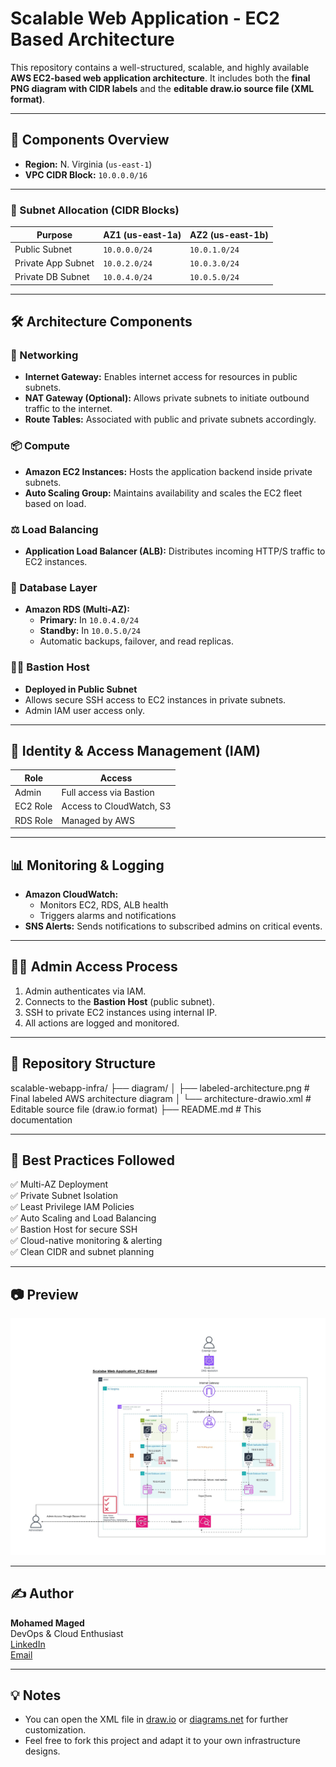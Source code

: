 # Scalable Web Application - EC2 Based Architecture

This repository contains a well-structured, scalable, and highly available **AWS EC2-based web application architecture**. It includes both the **final PNG diagram with CIDR labels** and the **editable draw.io source file (XML format)**.

---

## 🧩 Components Overview

- **Region:** N. Virginia (`us-east-1`)
- **VPC CIDR Block:** `10.0.0.0/16`

---

### 🔷 Subnet Allocation (CIDR Blocks)

| **Purpose**            | **AZ1 (us-east-1a)** | **AZ2 (us-east-1b)** |
|------------------------|----------------------|----------------------|
| Public Subnet          | `10.0.0.0/24`        | `10.0.1.0/24`        |
| Private App Subnet     | `10.0.2.0/24`        | `10.0.3.0/24`        |
| Private DB Subnet      | `10.0.4.0/24`        | `10.0.5.0/24`        |

---

## 🛠️ Architecture Components

### 🔐 Networking
- **Internet Gateway:** Enables internet access for resources in public subnets.
- **NAT Gateway (Optional):** Allows private subnets to initiate outbound traffic to the internet.
- **Route Tables:** Associated with public and private subnets accordingly.

### 📦 Compute
- **Amazon EC2 Instances:** Hosts the application backend inside private subnets.
- **Auto Scaling Group:** Maintains availability and scales the EC2 fleet based on load.

### ⚖️ Load Balancing
- **Application Load Balancer (ALB):** Distributes incoming HTTP/S traffic to EC2 instances.

### 💾 Database Layer
- **Amazon RDS (Multi-AZ):**
  - **Primary:** In `10.0.4.0/24`
  - **Standby:** In `10.0.5.0/24`
  - Automatic backups, failover, and read replicas.

### 🧑‍💻 Bastion Host
- **Deployed in Public Subnet**
- Allows secure SSH access to EC2 instances in private subnets.
- Admin IAM user access only.

---

## 👤 Identity & Access Management (IAM)

| **Role**    | **Access**                |
|-------------|---------------------------|
| Admin       | Full access via Bastion   |
| EC2 Role    | Access to CloudWatch, S3  |
| RDS Role    | Managed by AWS            |

---

## 📊 Monitoring & Logging

- **Amazon CloudWatch:** 
  - Monitors EC2, RDS, ALB health
  - Triggers alarms and notifications
- **SNS Alerts:** Sends notifications to subscribed admins on critical events.

---

## 🧑‍💻 Admin Access Process

1. Admin authenticates via IAM.
2. Connects to the **Bastion Host** (public subnet).
3. SSH to private EC2 instances using internal IP.
4. All actions are logged and monitored.

---

## 📁 Repository Structure

scalable-webapp-infra/
├── diagram/
│ ├── labeled-architecture.png # Final labeled AWS architecture diagram
│ └── architecture-drawio.xml # Editable source file (draw.io format)
├── README.md # This documentation

---

## 🧠 Best Practices Followed

✅ Multi-AZ Deployment  
✅ Private Subnet Isolation  
✅ Least Privilege IAM Policies  
✅ Auto Scaling and Load Balancing  
✅ Bastion Host for secure SSH  
✅ Cloud-native monitoring & alerting  
✅ Clean CIDR and subnet planning  

---

## 📷 Preview

![Scalable AWS Web Application Architecture](diagram/AutoScalingWebApp.jpg)


---

## ✍️ Author

**Mohamed Maged**  
DevOps & Cloud Enthusiast  
[LinkedIn](https://www.linkedin.com/in/magedo)  
[Email](mailto:mohamed.ibn.maged@gmail.com)


---

## 💡 Notes

- You can open the XML file in [draw.io](https://draw.io) or [diagrams.net](https://app.diagrams.net) for further customization.
- Feel free to fork this project and adapt it to your own infrastructure designs.
